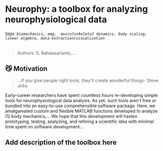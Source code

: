 # Neurophy: a toolbox for analyzing neurophysiological data

###### tags: `biomechanics, emg,  musculoskeletal dynamics, body scaling, linear algebra, data extraction/visualization `

> Authors: S. Bahdasariants,...

## :smirk_cat: Motivation
> ...if you give people right tools, they'll create wonderful things- Steve Jobs

Early-career researchers have spent countless hours re-developing simple tools for neurophysiological data analysis. As yet, such tools aren't free or bundled into an easy-to-use comprehensible software package. Here, we amalgamated custom and flexible MATLAB functions developed to analyze (1) body mechanics,... We hope that this development will hasten prototyping, testing, analyzing, and refining a scientific idea with minimal time spent on software development...

## Add description of the toolbox here
